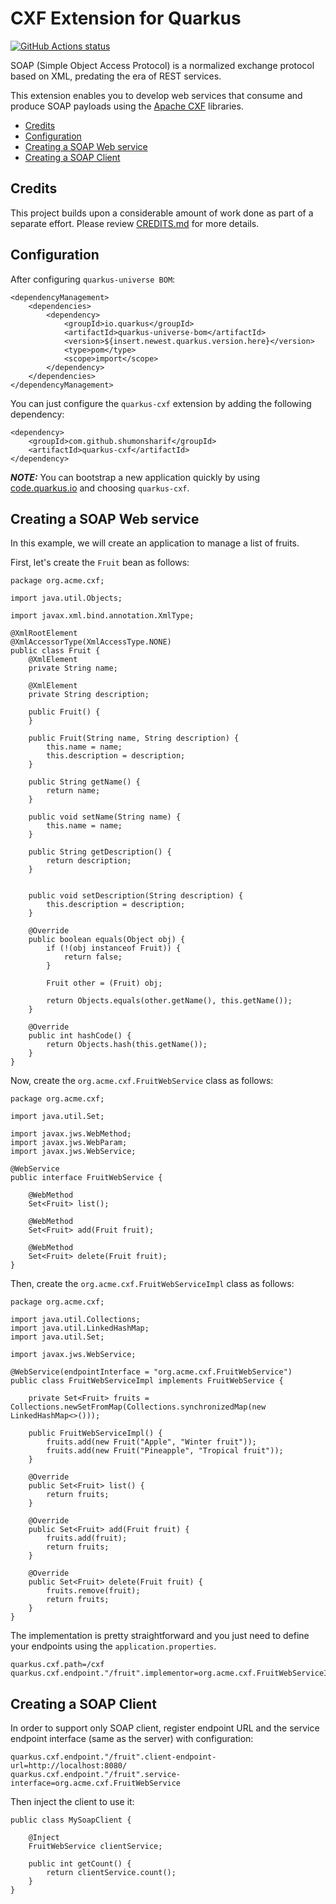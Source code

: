 # CXF Extension for Quarkus

<a href="https://github.com/actions/toolkit"><img alt="GitHub Actions status" src="https://github.com/shumonsharif/quarkus-cxf/workflows/build/badge.svg?branch=master"></a>

SOAP (Simple Object Access Protocol) is a normalized exchange protocol based on XML, predating the era of REST services.

This extension enables you to develop web services that consume and produce SOAP payloads using the [Apache CXF](http://cxf.apache.org/) libraries.

  - [Credits](#credits)
  - [Configuration](#configuration)
  - [Creating a SOAP Web service](#creating-a-soap-web-service)
  - [Creating a SOAP Client](#creating-a-soap-client)

## Credits

This project builds upon a considerable amount of work done as part of a separate effort. Please review [CREDITS.md](https://github.com/shumonsharif/quarkus-cxf/blob/master/CREDITS.md) for more details.

## Configuration

After configuring `quarkus-universe BOM`:

    <dependencyManagement>
        <dependencies>
            <dependency>
                <groupId>io.quarkus</groupId>
                <artifactId>quarkus-universe-bom</artifactId>
                <version>${insert.newest.quarkus.version.here}</version>
                <type>pom</type>
                <scope>import</scope>
            </dependency>
        </dependencies>
    </dependencyManagement>

You can just configure the `quarkus-cxf` extension by adding the following dependency:

    <dependency>
        <groupId>com.github.shumonsharif</groupId>
        <artifactId>quarkus-cxf</artifactId>
    </dependency>
    
***NOTE:*** You can bootstrap a new application quickly by using [code.quarkus.io](https://code.quarkus.io) and choosing `quarkus-cxf`.


## Creating a SOAP Web service

In this example, we will create an application to manage a list of fruits.

First, let's create the `Fruit` bean as follows:

    package org.acme.cxf;

    import java.util.Objects;

    import javax.xml.bind.annotation.XmlType;

    @XmlRootElement
    @XmlAccessorType(XmlAccessType.NONE)
    public class Fruit {
        @XmlElement
        private String name;

        @XmlElement
        private String description;

        public Fruit() {
        }

        public Fruit(String name, String description) {
            this.name = name;
            this.description = description;
        }

        public String getName() {
            return name;
        }

        public void setName(String name) {
            this.name = name;
        }

        public String getDescription() {
            return description;
        }


        public void setDescription(String description) {
            this.description = description;
        }

        @Override
        public boolean equals(Object obj) {
            if (!(obj instanceof Fruit)) {
                return false;
            }

            Fruit other = (Fruit) obj;

            return Objects.equals(other.getName(), this.getName());
        }

        @Override
        public int hashCode() {
            return Objects.hash(this.getName());
        }
    }

Now, create the `org.acme.cxf.FruitWebService` class as follows:

    package org.acme.cxf;

    import java.util.Set;

    import javax.jws.WebMethod;
    import javax.jws.WebParam;
    import javax.jws.WebService;

    @WebService
    public interface FruitWebService {

        @WebMethod
        Set<Fruit> list();

        @WebMethod
        Set<Fruit> add(Fruit fruit);

        @WebMethod
        Set<Fruit> delete(Fruit fruit);
    }


Then, create the `org.acme.cxf.FruitWebServiceImpl` class as follows:

    package org.acme.cxf;

    import java.util.Collections;
    import java.util.LinkedHashMap;
    import java.util.Set;

    import javax.jws.WebService;

    @WebService(endpointInterface = "org.acme.cxf.FruitWebService")
    public class FruitWebServiceImpl implements FruitWebService {

        private Set<Fruit> fruits = Collections.newSetFromMap(Collections.synchronizedMap(new LinkedHashMap<>()));

        public FruitWebServiceImpl() {
            fruits.add(new Fruit("Apple", "Winter fruit"));
            fruits.add(new Fruit("Pineapple", "Tropical fruit"));
        }

        @Override
        public Set<Fruit> list() {
            return fruits;
        }

        @Override
        public Set<Fruit> add(Fruit fruit) {
            fruits.add(fruit);
            return fruits;
        }

        @Override
        public Set<Fruit> delete(Fruit fruit) {
            fruits.remove(fruit);
            return fruits;
        }
    }

The implementation is pretty straightforward and you just need to define your endpoints using the `application.properties`.

    quarkus.cxf.path=/cxf
    quarkus.cxf.endpoint."/fruit".implementor=org.acme.cxf.FruitWebServiceImpl

## Creating a SOAP Client

In order to support only SOAP client, register endpoint URL and the service endpoint interface (same as the server) with configuration:

    quarkus.cxf.endpoint."/fruit".client-endpoint-url=http://localhost:8080/
    quarkus.cxf.endpoint."/fruit".service-interface=org.acme.cxf.FruitWebService

Then inject the client to use it:

    public class MySoapClient {

        @Inject
        FruitWebService clientService;

        public int getCount() {
            return clientService.count();
        }
    }
